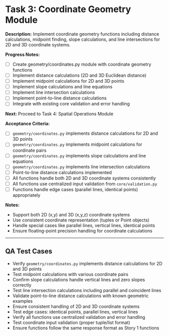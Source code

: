 # Task 3: Coordinate Geometry Module

**Description:**
Implement coordinate geometry functions including distance calculations, midpoint finding, slope calculations, and line intersections for 2D and 3D coordinate systems.

**Progress Notes:**
- [ ] Create geometry/coordinates.py module with coordinate geometry functions
- [ ] Implement distance calculations (2D and 3D Euclidean distance)
- [ ] Implement midpoint calculations for 2D and 3D points
- [ ] Implement slope calculations and line equations
- [ ] Implement line intersection calculations
- [ ] Implement point-to-line distance calculations
- [ ] Integrate with existing core validation and error handling

**Next:** Proceed to Task 4: Spatial Operations Module

**Acceptance Criteria:**
- [ ] `geometry/coordinates.py` implements distance calculations for 2D and 3D points
- [ ] `geometry/coordinates.py` implements midpoint calculations for coordinate pairs
- [ ] `geometry/coordinates.py` implements slope calculations and line equations
- [ ] `geometry/coordinates.py` implements line intersection calculations
- [ ] Point-to-line distance calculations implemented
- [ ] All functions handle both 2D and 3D coordinate systems consistently
- [ ] All functions use centralized input validation from `core/validation.py`
- [ ] Functions handle edge cases (parallel lines, identical points) appropriately

**Notes:**
- Support both 2D (x,y) and 3D (x,y,z) coordinate systems
- Use consistent coordinate representation (tuples or Point objects)
- Handle special cases like parallel lines, vertical lines, identical points
- Ensure floating-point precision handling for coordinate calculations

---

## QA Test Cases

- Verify `geometry/coordinates.py` implements distance calculations for 2D and 3D points
- Test midpoint calculations with various coordinate pairs
- Confirm slope calculations handle vertical lines and zero slopes correctly
- Test line intersection calculations including parallel and coincident lines
- Validate point-to-line distance calculations with known geometric examples
- Ensure consistent handling of 2D and 3D coordinate systems
- Test edge cases: identical points, parallel lines, vertical lines
- Verify all functions use centralized validation and error handling
- Test coordinate input validation (proper tuple/list format)
- Ensure functions follow the same response format as Story 1 functions
